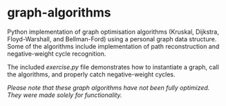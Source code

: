 # graph-algorithms
Python implementation of graph optimisation algorithms (Kruskal, Dijkstra, Floyd-Warshall, and Bellman-Ford) using a personal graph data structure. Some of the algorithms include implementation of path reconstruction and negative-weight cycle recognition. 

The included *exercise.py* file demonstrates how to instantiate a graph, call the algorithms, and properly catch negative-weight cycles.

*Please note that these graph algorithms have not been fully optimized. They were made solely for functionality.*

